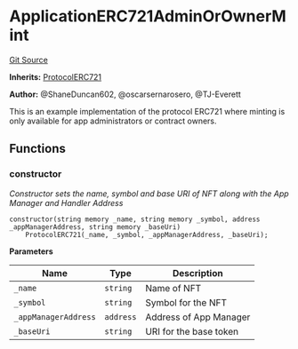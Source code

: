 # ApplicationERC721AdminOrOwnerMint
[Git Source](https://github.com/thrackle-io/tron/blob/b7e3c80b9894bc0c1005dc8b0adb631c487f2598/src/example/ERC721/ApplicationERC721AdminOrOwnerMint.sol)

**Inherits:**
[ProtocolERC721](/src/client/token/ERC721/ProtocolERC721.sol/contract.ProtocolERC721.md)

**Author:**
@ShaneDuncan602, @oscarsernarosero, @TJ-Everett

This is an example implementation of the protocol ERC721 where minting is only available for app administrators or contract owners.


## Functions
### constructor

*Constructor sets the name, symbol and base URI of NFT along with the App Manager and Handler Address*


```solidity
constructor(string memory _name, string memory _symbol, address _appManagerAddress, string memory _baseUri)
    ProtocolERC721(_name, _symbol, _appManagerAddress, _baseUri);
```
**Parameters**

|Name|Type|Description|
|----|----|-----------|
|`_name`|`string`|Name of NFT|
|`_symbol`|`string`|Symbol for the NFT|
|`_appManagerAddress`|`address`|Address of App Manager|
|`_baseUri`|`string`|URI for the base token|


